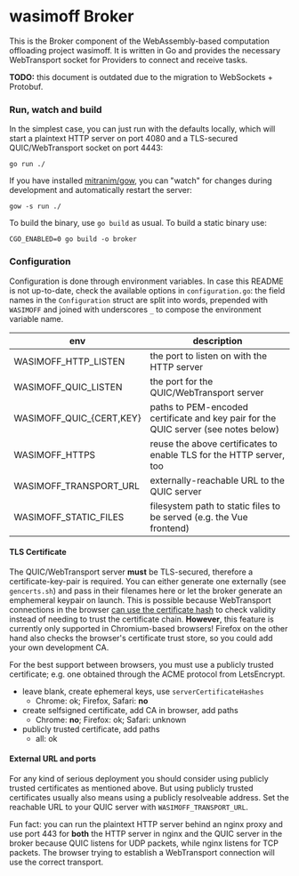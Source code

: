 # wasimoff Broker

This is the Broker component of the WebAssembly-based computation offloading
project wasimoff. It is written in Go and provides the necessary WebTransport
socket for Providers to connect and receive tasks.

**TODO:** this document is outdated due to the migration to WebSockets + Protobuf.

### Run, watch and build

In the simplest case, you can just run with the defaults locally, which will start
a plaintext HTTP server on port 4080 and a TLS-secured QUIC/WebTransport socket
on port 4443:

```
go run ./
```

If you have installed [mitranim/gow](https://github.com/mitranim/gow), you can "watch"
for changes during development and automatically restart the server:

```
gow -s run ./
```

To build the binary, use `go build` as usual. To build a static binary use:

```
CGO_ENABLED=0 go build -o broker
```

### Configuration

Configuration is done through environment variables. In case this README is not up-to-date,
check the available options in `configuration.go`: the field names in the `Configuration`
struct are split into words, prepended with `WASIMOFF` and joined with underscores `_` to
compose the environment variable name.

| env | description |
| --- | ----------- |
| WASIMOFF_HTTP_LISTEN | the port to listen on with the HTTP server |
| WASIMOFF_QUIC_LISTEN | the port for the QUIC/WebTransport server |
| WASIMOFF_QUIC_{CERT,KEY} | paths to PEM-encoded certificate and key pair for the QUIC server (see notes below) |
| WASIMOFF_HTTPS | reuse the above certificates to enable TLS for the HTTP server, too |
| WASIMOFF_TRANSPORT_URL | externally-reachable URL to the QUIC server |
| WASIMOFF_STATIC_FILES | filesystem path to static files to be served (e.g. the Vue frontend) |


#### TLS Certificate

The QUIC/WebTransport server **must** be TLS-secured, therefore a certificate-key-pair
is required. You can either generate one externally (see `gencerts.sh`) and pass in their
filenames here or let the broker generate an emphemeral keypair on launch. This is
possible because WebTransport connections in the browser [can use the certificate hash](https://developer.mozilla.org/en-US/docs/Web/API/WebTransport/WebTransport#browser_compatibility)
to check validity instead of needing to trust the certificate chain. **However**,
this feature is currently only supported in Chromium-based browsers!
Firefox on the other hand also checks the browser's certificate trust store, so you
could add your own development CA.

For the best support between browsers, you must use a publicly trusted certificate;
e.g. one obtained through the ACME protocol from LetsEncrypt.

* leave blank, create ephemeral keys, use `serverCertificateHashes`
  * Chrome: ok; Firefox, Safari: **no**
* create selfsigned certificate, add CA in browser, add paths
  * Chrome: **no**; Firefox: ok; Safari: unknown
* publicly trusted certificate, add paths
  * all: ok

#### External URL and ports

For any kind of serious deployment you should consider using publicly trusted certificates
as mentioned above. But using publicly trusted certificates usually also means using a
publicly resolveable address. Set the reachable URL to your QUIC server with `WASIMOFF_TRANSPORT_URL`.

Fun fact: you can run the plaintext HTTP server behind an nginx proxy and use port 443 for
**both** the HTTP server in nginx and the QUIC server in the broker because QUIC listens
for UDP packets, while nginx listens for TCP packets. The browser trying to establish a
WebTransport connection will use the correct transport.